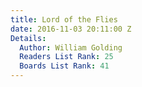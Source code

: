 ```yaml
---
title: Lord of the Flies
date: 2016-11-03 20:11:00 Z
Details:
  Author: William Golding
  Readers List Rank: 25
  Boards List Rank: 41
---
```


